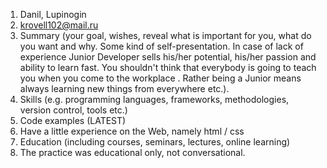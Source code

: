 
1. Danil, Lupinogin
2. krovell102@mail.ru
3. Summary (your goal, wishes, reveal what is important for you, what do you want and why.
Some kind of self-presentation. In case of lack of experience  Junior Developer sells his/her potential, his/her passion and ability to learn fast. You shouldn't think that everybody is going to teach you when you come to the workplace . Rather being a Junior means always
learning new things from everywhere etc.).
4. Skills (e.g. programming languages, frameworks, methodologies, version control, tools etc.)
5. Code examples (LATEST)
6. Have a little experience on the Web, namely html / css
7. Education (including courses, seminars, lectures, online learning)
8. The practice was educational only, not conversational.
